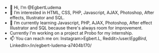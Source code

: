 - 👋 Hi, I’m @EgbertLudema
- 👀 I’m interested in HTML, CSS, PHP, Javascript, AJAX, Photoshop, After effects, Illustrator and SQL.
- 🌱 I’m currently learning Javascript, PHP, AJAX, Photoshop, After effect Illustrator and SQL because there's always room for improvement.
- Currently I'm working on a project at Probo for my internship.
- 📫 You can reach me on: Instagram>Egbert.L, Reddit>/user/_EggBird_, LinkedIn>/in/egbert-ludema-a7404b170/

<!---
EgbertLudema/EgbertLudema is a ✨ special ✨ repository because its `README.md` (this file) appears on your GitHub profile.
You can click the Preview link to take a look at your changes.
--->
